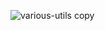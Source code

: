 ![various-utils copy](https://user-images.githubusercontent.com/113119301/213737179-1d7774da-fbd6-4ecb-824a-4a0ebe8ce2ae.png)
